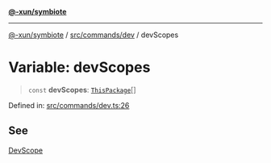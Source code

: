 [**@-xun/symbiote**](../../../../README.md)

***

[@-xun/symbiote](../../../../README.md) / [src/commands/dev](../README.md) / devScopes

# Variable: devScopes

> `const` **devScopes**: [`ThisPackage`](../../../configure/enumerations/ThisPackageGlobalScope.md#thispackage)[]

Defined in: [src/commands/dev.ts:26](https://github.com/Xunnamius/symbiote/blob/3911bb5748d7ecd905ce3bbd9106aa0ea0787160/src/commands/dev.ts#L26)

## See

[DevScope](../../../configure/enumerations/ThisPackageGlobalScope.md)
